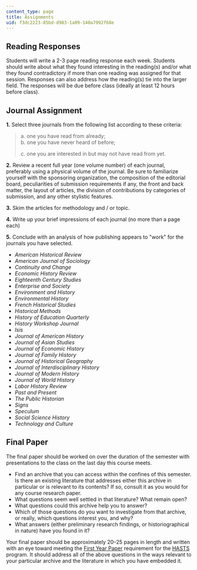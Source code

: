 ```yaml
---
content_type: page
title: Assignments
uid: f3dc2223-85bd-d983-1a09-140a7992f68e
---
```


Reading Responses
-----------------

Students will write a 2-3 page reading response each week. Students should write about what they found interesting in the reading(s) and/or what they found contradictory if more than one reading was assigned for that session. Responses can also address how the reading(s) tie into the larger field. The responses will be due before class (ideally at least 12 hours before class).

Journal Assignment
------------------

**1\.** Select three journals from the following list according to these criteria: 

> a. one you have read from already;   
> b. one you have never heard of before; 
> 
> c. one you are interested in but may not have read from yet. 

  
**2.** Review a recent full year (one volume number) of each journal, preferably using a physical volume of the journal. Be sure to familiarize yourself with the sponsoring organization, the composition of the editorial board, peculiarities of submission requirements if any, the front and back matter, the layout of articles, the division of contributions by categories of submission, and any other stylistic features. 

**3.** Skim the articles for methodology and / or topic. 

**4.** Write up your brief impressions of each journal (no more than a page each) 

**5.** Conclude with an analysis of how publishing appears to "work" for the journals you have selected.

*   _American Historical Review_
*   _American Journal of Sociology_
*   _Continuity and Change_
*   _Economic History Review_
*   _Eighteenth Century Studies_
*   _Enterprise and Society_
*   _Environment and History_
*   _Environmental History_
*   _French Historical Studies_
*   _Historical Methods_
*   _History of Education Quarterly_
*   _History Workshop Journal_
*   _Isis_
*   _Journal of American History_
*   _Journal of Asian Studies_
*   _Journal of Economic History_
*   _Journal of Family History_
*   _Journal of Historical Geography_
*   _Journal of Interdisciplinary History_
*   _Journal of Modern History_
*   _Journal of World History_
*   _Labor History Review_
*   _Past and Present_
*   _The Public Historian_
*   _Signs_
*   _Speculum_
*   _Social Science History_
*   _Technology and Culture_

Final Paper
-----------

The final paper should be worked on over the duration of the semester with presentations to the class on the last day this course meets.

*   Find an archive that you can access within the confines of this semester. Is there an existing literature that addresses either this archive in particular or is relevant to its contents? If so, consult it as you would for any course research paper.
*   What questions seem well settled in that literature? What remain open?
*   What questions could this archive help you to answer?
*   Which of those questions do you want to investigate from that archive, or really, which questions interest you, and why?
*   What answers (either preliminary research findings, or historiographical in nature) have you found in it?

  
Your final paper should be approximately 20–25 pages in length and written with an eye toward meeting the [First Year Paper](http://web.mit.edu/hasts/graduate/academic.html) requirement for the [HASTS](http://web.mit.edu/hasts/) program. It should address all of the above questions in the ways relevant to your particular archive and the literature in which you have embedded it.